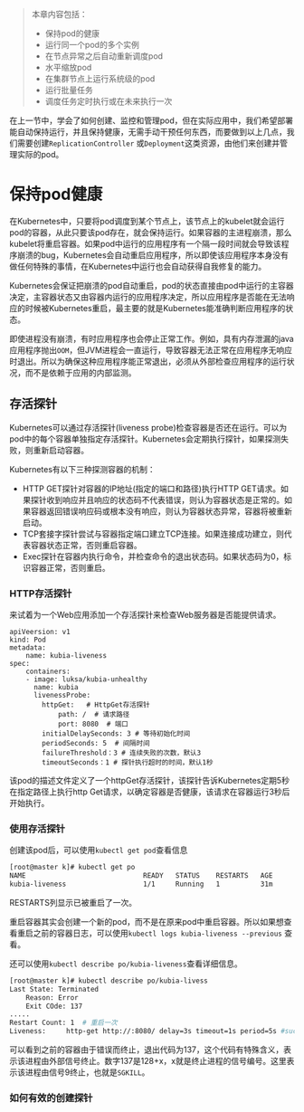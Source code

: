 > 本章内容包括：
> - 保持pod的健康
> - 运行同一个pod的多个实例
> - 在节点异常之后自动重新调度pod
> - 水平缩放pod
> - 在集群节点上运行系统级的pod
> - 运行批量任务
> - 调度任务定时执行或在未来执行一次

在上一节中，学会了如何创建、监控和管理pod，但在实际应用中，我们希望部署能自动保持运行，并且保持健康，无需手动干预任何东西，而要做到以上几点，我们需要创建`ReplicationController` 或`Deployment`这类资源，由他们来创建并管理实际的pod。
# 保持pod健康
在Kubernetes中，只要将pod调度到某个节点上，该节点上的kubelet就会运行pod的容器，从此只要该pod存在，就会保持运行。如果容器的主进程崩溃，那么kubelet将重启容器。如果pod中运行的应用程序有一个隔一段时间就会导致该程序崩溃的bug，Kubernetes会自动重启应用程序，所以即使该应用程序本身没有做任何特殊的事情，在Kubernetes中运行也会自动获得自我修复的能力。

Kubernetes会保证把崩溃的pod自动重启，pod的状态直接由pod中运行的主容器决定，主容器状态又由容器内运行的应用程序决定，所以应用程序是否能在无法响应的时候被Kubernetes重启，最主要的就是Kubernetes能准确判断应用程序的状态。

即使进程没有崩溃，有时应用程序也会停止正常工作。例如，具有内存泄漏的java应用程序抛出`OOM`，但JVM进程会一直运行，导致容器无法正常在应用程序无响应时退出。所以为确保这种应用程序能正常退出，必须从外部检查应用程序的运行状况，而不是依赖于应用的内部监测。
## 存活探针
Kubernetes可以通过存活探针(liveness probe)检查容器是否还在运行。可以为pod中的每个容器单独指定存活探针。Kubernetes会定期执行探针，如果探测失败，则重新启动容器。

Kubernetes有以下三种探测容器的机制：
- HTTP GET探针对容器的IP地址(指定的端口和路径)执行HTTP GET请求。如果探针收到响应并且响应的状态码不代表错误，则认为容器状态是正常的。如果容器返回错误响应码或根本没有响应，则认为容器状态异常，容器将被重新启动。
- TCP套接字探针尝试与容器指定端口建立TCP连接。如果连接成功建立，则代表容器状态正常，否则重启容器。
- Exec探针在容器内执行命令，并检查命令的退出状态码。如果状态码为0，标识容器正常，否则重启。

### HTTP存活探针
来试着为一个Web应用添加一个存活探针来检查Web服务器是否能提供请求。
```kubernetes
apiVeersion: v1
kind: Pod
metadata:
	name: kubia-liveness
spec:
	containers:
	- image: luksa/kubia-unhealthy
	  name: kubia
	  livenessProbe:
		httpGet:   # HttpGet存活探针
		    path: /  # 请求路径
		    port: 8080  # 端口
		initialDelaySeconds: 3 # 等待初始化时间
		periodSeconds: 5  # 间隔时间
		failureThreshold：3 # 连续失败的次数，默认3
		timeoutSeconds：1 # 探针执行超时的时间，默认1秒
```
该pod的描述文件定义了一个httpGet存活探针，该探针告诉Kubernetes定期5秒在指定路径上执行http Get请求，以确定容器是否健康，该请求在容器运行3秒后开始执行。

### 使用存活探针
创建该pod后，可以使用`kubectl get pod`查看信息
```bash
[root@master k]# kubectl get po
NAME                             READY   STATUS    RESTARTS   AGE
kubia-liveness                   1/1     Running   1          31m
```
RESTARTS列显示已被重启了一次。

重启容器其实会创建一个新的pod，而不是在原来pod中重启容器。所以如果想查看重启之前的容器日志，可以使用`kubectl logs kubia-liveness --previous` 查看。

还可以使用`kubectl describe po/kubia-liveness`查看详细信息。
```bash
[root@master k]# kubectl describe po/kubia-livess
Last State: Terminated
	Reason: Error
	Exit COde: 137
.....
Restart Count: 1  # 重启一次
Liveness:     http-get http://:8080/ delay=3s timeout=1s period=5s #success=1 #failure=3  # 存活探针信息
```
可以看到之前的容器由于错误而终止，退出代码为137，这个代码有特殊含义，表示该进程由外部信号终止。数字137是128+x，x就是终止进程的信号编号。这里表示该进程由信号9终止，也就是`SGKILL`。

### 如何有效的创建探针
